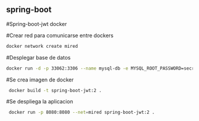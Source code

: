 <h2>spring-boot</h2>

#Spring-boot-jwt docker

#Crear red para comunicarse entre dockers
```sh
docker network create mired
```

#Desplegar base de datos
```sh
docker run -d -p 33062:3306 --name mysql-db -e MYSQL_ROOT_PASSWORD=secret mysql:8.0
```

#Se crea imagen de docker
```sh
 docker build -t spring-boot-jwt:2 .
```

#Se despliega la aplicacion
```sh
 docker run -p 8080:8080 --net=mired spring-boot-jwt:2 .
```
